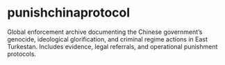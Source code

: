 # punishchinaprotocol
Global enforcement archive documenting the Chinese government’s genocide, ideological glorification, and criminal regime actions in East Turkestan. Includes evidence, legal referrals, and operational punishment protocols.
